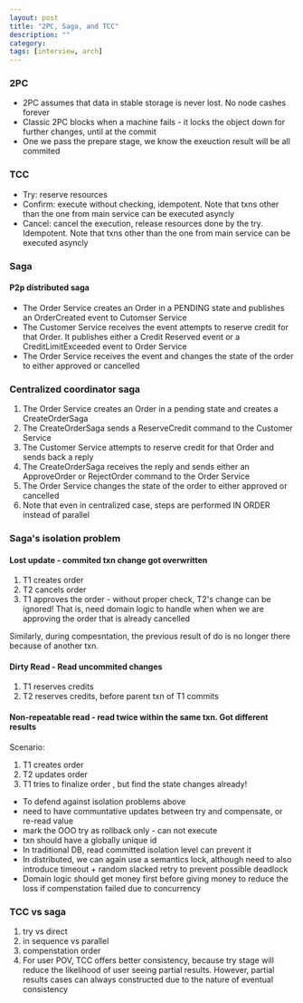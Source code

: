 ```yaml
---
layout: post
title: "2PC, Saga, and TCC" 
description: ""
category: 
tags: [interview, arch]
---
```


### 2PC

* 2PC assumes that data in stable storage is never lost. No node cashes forever
* Classic 2PC blocks when a machine fails - it locks the object down for further changes, until at the commit
* One we pass the prepare stage, we know the exeuction result will be all commited

### TCC

* Try: reserve resources
* Confirm: execute without checking, idempotent. Note that txns other than the one from main service can be executed asyncly
* Cancel: cancel the execution, release resources done by the try. Idempotent. Note that txns other than the one from main service can be executed asyncly

### Saga

#### P2p distributed saga

* The Order Service creates an Order in a PENDING state and publishes an OrderCreated event to Cutomser Service
* The Customer Service receives the event attempts to reserve credit for that Order. It publishes either a Credit Reserved event or a CreditLimitExceeded event to Order Service
* The Order Service receives the event and changes the state of the order to either approved or cancelled

### Centralized coordinator saga

1. The Order Service creates an Order in a pending state and creates a CreateOrderSaga
2. The CreateOrderSaga sends a ReserveCredit command to the Customer Service
3. The Customer Service attempts to reserve credit for that Order and sends back a reply
4. The CreateOrderSaga receives the reply and sends either an ApproveOrder or RejectOrder command to the Order Service
5. The Order Service changes the state of the order to either approved or cancelled
7. Note that even in centralized case, steps are performed IN ORDER instead of parallel

### Saga's isolation problem

#### Lost update - commited txn change got overwritten

1. T1 creates order
2. T2 cancels order
3. T1 approves the order - without proper check, T2's change can be ignored! That is, need domain logic to handle when when we are approving the order that is already cancelled

Similarly, during compesntation, the previous result of do is no longer there because of another txn. 

#### Dirty Read - Read uncommited changes

1. T1 reserves credits
2. T2 reserves credits, before parent txn of T1 commits

#### Non-repeatable read - read twice within the same txn. Got different results

Scenario:

1. T1 creates order
2. T2 updates order
3. T1 tries to finalize order , but find the state changes already!

* To defend against isolation problems above
 * need to have communtative updates between try and compensate, or re-read value
  * mark the OOO try as rollback only - can not execute
  * txn should have a globally unique id
* In traditional DB, read committed isolation level can prevent it
* In distributed, we can again use a semantics lock, although need to also introduce timeout + random slacked retry to prevent possible deadlock
* Domain logic should get money first before giving money to reduce the loss if compenstation failed due to concurrency

### TCC vs saga

1. try vs direct
2. in sequence vs parallel
3. compenstation order
4. For user POV, TCC offers better consistency, because try stage will reduce the likelihood of user seeing partial results. However, partial results cases can always constructed due to the nature of eventual consistency

